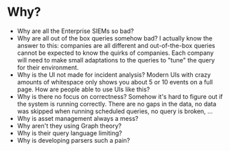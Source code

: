 # Why?

* Why are all the Enterprise SIEMs so bad?
* Why are all out of the box queries somehow bad? I actually know the answer to this: companies are all different and out-of-the-box queries cannot be expected to know the quirks of companies. Each company will need to make small adaptations to the queries to "tune" the query for their environment.
* Why is the UI not made for incident analysis? Modern UIs with crazy amounts of whitespace only shows you about 5 or 10 events on a full page. How are people able to use UIs like this?
* Why is there no focus on correctness? Somehow it's hard to figure out if the system is running correctly. There are no gaps in the data, no data was skipped when running scheduled queries, no query is broken, ...
* Why is asset management always a mess? 
* Why aren't they using Graph theory?
* Why is their query language limiting?
* Why is developing parsers such a pain?


